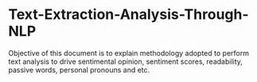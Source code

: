 # Text-Extraction-Analysis-Through-NLP
Objective of this document is to explain methodology adopted to perform text analysis to drive sentimental opinion, sentiment scores, readability, passive words, personal pronouns and etc.
